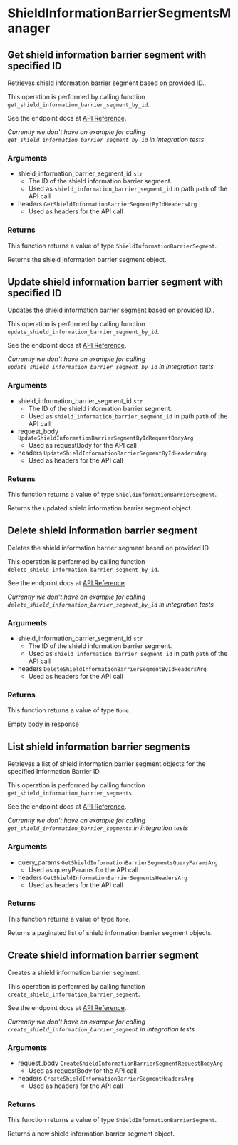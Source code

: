 # ShieldInformationBarrierSegmentsManager

## Get shield information barrier segment with specified ID

Retrieves shield information barrier segment based on provided ID..

This operation is performed by calling function `get_shield_information_barrier_segment_by_id`.

See the endpoint docs at
[API Reference](https://developer.box.com/reference/get-shield-information-barrier-segments-id/).

*Currently we don't have an example for calling `get_shield_information_barrier_segment_by_id` in integration tests*

### Arguments

- shield_information_barrier_segment_id `str`
  - The ID of the shield information barrier segment.
  - Used as `shield_information_barrier_segment_id` in path `path` of the API call
- headers `GetShieldInformationBarrierSegmentByIdHeadersArg`
  - Used as headers for the API call


### Returns

This function returns a value of type `ShieldInformationBarrierSegment`.

Returns the shield information barrier segment object.


## Update shield information barrier segment with specified ID

Updates the shield information barrier segment based on provided ID..

This operation is performed by calling function `update_shield_information_barrier_segment_by_id`.

See the endpoint docs at
[API Reference](https://developer.box.com/reference/put-shield-information-barrier-segments-id/).

*Currently we don't have an example for calling `update_shield_information_barrier_segment_by_id` in integration tests*

### Arguments

- shield_information_barrier_segment_id `str`
  - The ID of the shield information barrier segment.
  - Used as `shield_information_barrier_segment_id` in path `path` of the API call
- request_body `UpdateShieldInformationBarrierSegmentByIdRequestBodyArg`
  - Used as requestBody for the API call
- headers `UpdateShieldInformationBarrierSegmentByIdHeadersArg`
  - Used as headers for the API call


### Returns

This function returns a value of type `ShieldInformationBarrierSegment`.

Returns the updated shield information barrier segment object.


## Delete shield information barrier segment

Deletes the shield information barrier segment
based on provided ID.

This operation is performed by calling function `delete_shield_information_barrier_segment_by_id`.

See the endpoint docs at
[API Reference](https://developer.box.com/reference/delete-shield-information-barrier-segments-id/).

*Currently we don't have an example for calling `delete_shield_information_barrier_segment_by_id` in integration tests*

### Arguments

- shield_information_barrier_segment_id `str`
  - The ID of the shield information barrier segment.
  - Used as `shield_information_barrier_segment_id` in path `path` of the API call
- headers `DeleteShieldInformationBarrierSegmentByIdHeadersArg`
  - Used as headers for the API call


### Returns

This function returns a value of type `None`.

Empty body in response


## List shield information barrier segments

Retrieves a list of shield information barrier segment objects
for the specified Information Barrier ID.

This operation is performed by calling function `get_shield_information_barrier_segments`.

See the endpoint docs at
[API Reference](https://developer.box.com/reference/get-shield-information-barrier-segments/).

*Currently we don't have an example for calling `get_shield_information_barrier_segments` in integration tests*

### Arguments

- query_params `GetShieldInformationBarrierSegmentsQueryParamsArg`
  - Used as queryParams for the API call
- headers `GetShieldInformationBarrierSegmentsHeadersArg`
  - Used as headers for the API call


### Returns

This function returns a value of type `None`.

Returns a paginated list of shield information barrier segment objects.


## Create shield information barrier segment

Creates a shield information barrier segment.

This operation is performed by calling function `create_shield_information_barrier_segment`.

See the endpoint docs at
[API Reference](https://developer.box.com/reference/post-shield-information-barrier-segments/).

*Currently we don't have an example for calling `create_shield_information_barrier_segment` in integration tests*

### Arguments

- request_body `CreateShieldInformationBarrierSegmentRequestBodyArg`
  - Used as requestBody for the API call
- headers `CreateShieldInformationBarrierSegmentHeadersArg`
  - Used as headers for the API call


### Returns

This function returns a value of type `ShieldInformationBarrierSegment`.

Returns a new shield information barrier segment object.


